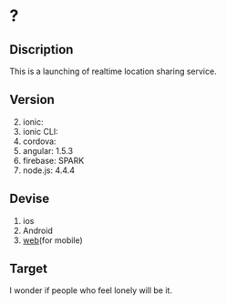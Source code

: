 # ?

## Discription

This is a launching of realtime location sharing service.

## Version

2. ionic:
3. ionic CLI: 
3. cordova: 
4. angular: 1.5.3
5. firebase: SPARK
6. node.js: 4.4.4

## Devise

1. ios
2. Android
3. [web](https://bruwbird.com/)(for mobile)

## Target

I wonder if people who feel lonely will be it.